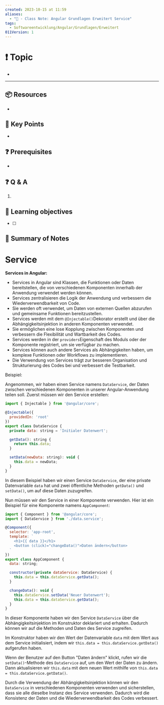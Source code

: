 ```yaml
---
created: 2023-10-15 at 11:59
aliases:
  - "📜 - Class Note: Angular Grundlagen Erweitert Service"
tags:
  - Softwareentwicklung/Angular/Grundlagen/Erweitert
011Version: 1
---
```

# ❗ Topic
- 
 ---
## 📦 Resources
- 
## 🔑 Key Points
- 
## ❓ Prerequisites
- 
## ❓ Q & A
1. 
## 🎯 Learning objectives
- [ ] 
## 📃 Summary of Notes
# Service

**Services in Angular:**

- Services in Angular sind Klassen, die Funktionen oder Daten bereitstellen, die von verschiedenen Komponenten innerhalb der Anwendung verwendet werden können.
- Services zentralisieren die Logik der Anwendung und verbessern die Wiederverwendbarkeit von Code.
- Sie werden oft verwendet, um Daten von externen Quellen abzurufen und gemeinsame Funktionen bereitzustellen.
- Services werden mit dem `@Injectable()`Dekorator erstellt und über die Abhängigkeitsinjektion in anderen Komponenten verwendet.
- Sie ermöglichen eine lose Kopplung zwischen Komponenten und verbessern die Flexibilität und Wartbarkeit des Codes.
- Services werden in der `providers`Eigenschaft des Moduls oder der Komponente registriert, um sie verfügbar zu machen.
- Services können auch andere Services als Abhängigkeiten haben, um komplexe Funktionen oder Workflows zu implementieren.
- Die Verwendung von Services trägt zur besseren Organisation und Strukturierung des Codes bei und verbessert die Testbarkeit.

Beispiel:

Angenommen, wir haben einen Service namens `DataService`, der Daten zwischen verschiedenen Komponenten in unserer Angular-Anwendung teilen soll. Zuerst müssen wir den Service erstellen:

```jsx
import { Injectable } from '@angular/core';

@Injectable({
  providedIn: 'root'
})
export class DataService {
  private data: string = 'Initialer Datenwert';

  getData(): string {
    return this.data;
  }

  setData(newData: string): void {
    this.data = newData;
  }
}

```

In diesem Beispiel haben wir einen Service `DataService`, der eine private Datenvariable `data` hat und zwei öffentliche Methoden `getData()` und `setData()`, um auf diese Daten zuzugreifen.

Nun müssen wir den Service in einer Komponente verwenden. Hier ist ein Beispiel für eine Komponente namens `AppComponent`:

```jsx
import { Component } from '@angular/core';
import { DataService } from './data.service';

@Component({
  selector: 'app-root',
  template: `
    <h1>{{ data }}</h1>
    <button (click)="changeData()">Daten ändern</button>
  `
})
export class AppComponent {
  data: string;

  constructor(private dataService: DataService) {
    this.data = this.dataService.getData();
  }

  changeData(): void {
    this.dataService.setData('Neuer Datenwert');
    this.data = this.dataService.getData();
  }
}

```

In dieser Komponente haben wir den Service `DataService` über die Abhängigkeitsinjektion im Konstruktor deklariert und erhalten. Dadurch können wir auf die Methoden und Daten des Service zugreifen.

Im Konstruktor haben wir den Wert der Datenvariable `data` mit dem Wert aus dem Service initialisiert, indem wir `this.data = this.dataService.getData()` aufgerufen haben.

Wenn der Benutzer auf den Button "Daten ändern" klickt, rufen wir die `setData()`-Methode des `DataService` auf, um den Wert der Daten zu ändern. Dann aktualisieren wir `this.data` mit dem neuen Wert mithilfe von `this.data = this.dataService.getData()`.

Durch die Verwendung der Abhängigkeitsinjektion können wir den `DataService` in verschiedenen Komponenten verwenden und sicherstellen, dass sie alle dieselbe Instanz des Service verwenden. Dadurch wird die Konsistenz der Daten und die Wiederverwendbarkeit des Codes verbessert.